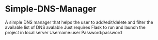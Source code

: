 # Simple-DNS-Manager
A simple DNS manager that helps the user to add/edit/delete and filter the available list of DNS avalable
Just requires Flask to run and launch the project in local server
Username:user
Password:password
